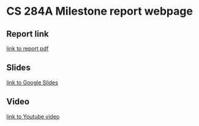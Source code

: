 # CS 284A Milestone report webpage

## Report link

[link to  report pdf]()

## Slides

[link to Google Slides]()

## Video

[link to Youtube video]()